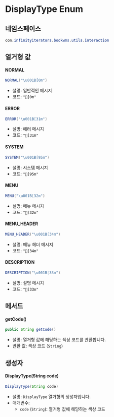 
# **DisplayType** Enum

## 네임스페이스
```java
com.infinityiterators.bookwms.utils.interaction
```

## 열거형 값

#### **NORMAL**
```java
NORMAL("\u001B[0m")
```
- 설명: 일반적인 메시지
- 코드: `"[0m"`

#### **ERROR**
```java
ERROR("\u001B[31m")
```
- 설명: 에러 메시지
- 코드: `"[31m"`

#### **SYSTEM**
```java
SYSTEM("\u001B[95m")
```
- 설명: 시스템 메시지
- 코드: `"[95m"`

#### **MENU**
```java
MENU("\u001B[32m")
```
- 설명: 메뉴 메시지
- 코드: `"[32m"`

#### **MENU_HEADER**
```java
MENU_HEADER("\u001B[34m")
```
- 설명: 메뉴 헤더 메시지
- 코드: `"[34m"`

#### **DESCRIPTION**
```java
DESCRIPTION("\u001B[33m")
```
- 설명: 설명 메시지
- 코드: `"[33m"`

## 메서드

#### **getCode()**
```java
public String getCode()
```
- 설명: 열거형 값에 해당하는 색상 코드를 반환합니다.
- 반환 값: 색상 코드 (`String`)

## 생성자

#### **DisplayType(String code)**
```java
DisplayType(String code)
```
- 설명: `DisplayType` 열거형의 생성자입니다.
- 매개변수:
    - `code` (`String`): 열거형 값에 해당하는 색상 코드
